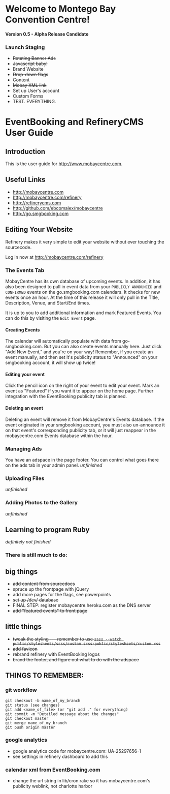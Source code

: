 # Welcome to Montego Bay Convention Centre! #

#### Version 0.5 - Alpha Release Candidate

### Launch Staging ###
 * ~~Rotating Banner Ads~~
 * ~~Javascript baby!~~
 * Brand Website
 * ~~Drop-down flags~~
 * ~~Content~~
 * ~~Mobay XML link~~
 * Set up User's account
 * Custom Forms
 * TEST. EVERYTHING.

# EventBooking and RefineryCMS User Guide

## Introduction
This is the user guide for http://www.mobaycentre.com.

## Useful Links
* http://mobaycentre.com
* http://mobaycentre.com/refinery
* http://refinerycms.com
* http://github.com/ebcomalex/mobaycentre
* http://go.smgbooking.com

## Editing Your Website
Refinery makes it very simple to edit your website without ever touching the sourcecode.

Log in now at http://mobaycentre.com/refinery

### The Events Tab
MobayCentre has its own database of upcoming events. In addition, it has also been designed to pull in event data from your `PUBLICLY ANNOUNCED` and `CONFIRMED` events on the go.smgbooking.com calendars. It checks for new events once an hour. At the time of this release it will only pull in the Title, Description, Venue, and Start/End times. 

It is up to you to add additional information and mark Featured Events. You can do this by visiting the `Edit Event` page.

#### Creating Events
The calendar will automatically populate with data from go-smgbooking.com. But you can also create events manually here.  Just click "Add New Event," and you're on your way! Remember, if you create an event manually, and then set it's publicity status to "Announced" on your smgbooking account, it will show up twice!

#### Editing your event
Click the pencil icon on the right of your event to edit your event. Mark an event as "Featured" if you want it to appear on the home page. Further integration with the EventBooking publicity tab is planned.

#### Deleting an event
Deleting an event will remove it from MobayCentre's Events database. If the event originated in your smgbooking account, you must also un-announce it on that event's corresponding publicity tab, or it will just reappear in the mobaycentre.com Events database within the hour.

### Managing Ads
You have an adspace in the page footer. You can control what goes there on the ads tab in your admin panel.
*unfinished*

### Uploading Files
*unfinished*

### Adding Photos to the Gallery
*unfinished*

## Learning to program Ruby
*definitely not finished*

### There is still much to do:

## big things
* ~~add content from sourcedocs~~
* spruce up the frontpage with jQuery
* add more pages for the flags, see powerpoints
* ~~set up /dev/ database~~
* FINAL STEP: register mobaycentre.heroku.com as the DNS server
* ~~add "featured events" to front page~~

## little things
* ~~tweak the styling --- remember to use `sass --watch public/stylesheets/scss/custom.scss:public/stylesheets/custom.css`~~
* ~~add favicon~~
* rebrand refinery with EventBooking logos
* ~~brand the footer, and figure out what to do with the adspace~~

## THINGS TO REMEMBER:
### git workflow
    git checkout -b name_of_my_branch
    git status (see changes)
    git add <name_of_file> (or "git add ." for everything)
    git commit -m "Detailed message about the changes"
    git checkout master
    git merge name_of_my_branch
    git push origin master    
### google analytics
* google analytics code for mobaycentre.com: UA-25297656-1
* see settings in refinery dashboard to add this

### calendar xml from EventBooking.com
* change the url string in lib/cron.rake so it has mobaycentre.com's publicity weblink, not charlotte harbor
